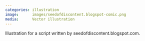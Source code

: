 ```yaml
---
categories: illustration
image:      images/seedofdiscontent.blogspot-comic.png
media:      Vector illustration
---
```

Illustration for a script written by seedofdiscontent.blogspot.com.
